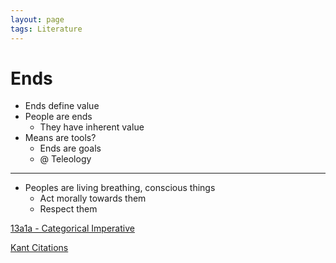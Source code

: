 ```yaml
---
layout: page
tags: Literature 
---
```


# Ends

- Ends define value
- People are ends
	- They have inherent value
- Means are tools?
	- Ends are goals
	- @ Teleology

---

- Peoples are living breathing, conscious things
	- Act morally towards them
	- Respect them

[13a1a - Categorical Imperative](../3%20Permanent%20Notes/13a1a%20-%20Categorical%20Imperative)

[Kant Citations](../4%20Citation%20Notes/Kant%20Citations)